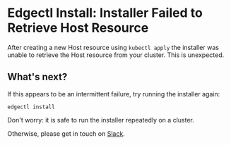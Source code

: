 # Edgectl Install: Installer Failed to Retrieve Host Resource

After creating a new Host resource using `kubectl apply` the installer was unable to retrieve the Host resource from your cluster. This is unexpected.

## What's next?

If this appears to be an intermittent failure, try running the installer again:

```shell
edgectl install
```

Don't worry: it is safe to run the installer repeatedly on a cluster.

Otherwise, please get in touch on [Slack](http://d6e.co/slack).
